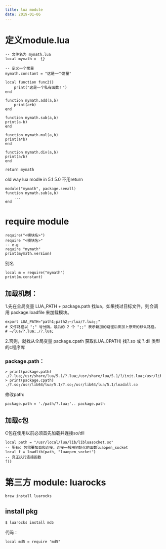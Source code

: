 ```yaml
---
title: lua module
date: 2019-01-06
---
```

# 定义module.lua

    -- 文件名为 mymath.lua
    local mymath =  {}

    -- 定义一个常量
    mymath.constant = "这是一个常量"
    
    local function func2()
        print("这是一个私有函数！")
    end

    function mymath.add(a,b)
        print(a+b)
    end

    function mymath.sub(a,b)
    print(a-b)
    end

    function mymath.mul(a,b)
    print(a*b)
    end

    function mymath.div(a,b)
    print(a/b)
    end

    return mymath

old way lua modle in 5.1 5.0 不用return 

    module("mymath", package.seeall)
    function mymath.sub(a,b)
        ...
    end

# require module

    require("<模块名>")
    require "<模块名>"
    -- e.g
    require "mymath"
    print(mymath.version)

别名

    local m = require("mymath")
    print(m.constant)

## 加载机制：
1.先在全局变量 LUA_PATH + package.path 找lua，如果找过目标文件，则会调用 package.loadfile 来加载模块。

    export LUA_PATH="path1;path2;~/lua/?.lua;;"
    # 文件路径以 ";" 号分隔，最后的 2 个 ";;" 表示新加的路径后面加上原来的默认路径。
    # ~/lua/?.lua;./?.lua;

2.否则，就找从全局变量 package.cpath 获取(LUA_CPATH) 找?.so 或 ?.dll 类型的c程序库

### package.path：

    > print(package.path)
    ./?.lua;/usr/share/lua/5.1/?.lua;/usr/share/lua/5.1/?/init.lua;/usr/lib64/lua/5.1/?.lua;/usr/lib64/lua/5.1/?/init.lu
    > print(package.cpath)
    ./?.so;/usr/lib64/lua/5.1/?.so;/usr/lib64/lua/5.1/loadall.so

修改path:

    package.path = './path/?.lua;'.. package.path

## 加载c包
C包在使用以前必须首先加载并连接so/dll

    local path = "/usr/local/lua/lib/libluasocket.so"
    -- 所有c 包需要加载和连接，连接一般用初始化的函数luaopen_socket
    local f = loadlib(path, "luaopen_socket")
    -- 真正执行连接函数
    f()


# 第三方 module: luarocks

    brew install luarocks

## install pkg
    $ luarocks install md5

代码：

    local md5 = require "md5"


